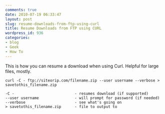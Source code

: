 ```yaml
---
comments: true
date: 2010-07-19 06:33:47
layout: post
slug: resume-downloads-from-ftp-using-curl
title: Resume Downloads from FTP using CURL
wordpress_id: 936
categories:
- blog
- Geek
- How To
---
```


This is how you can resume a download when using Curl. Helpful for large files, mostly.

    curl -C - ftp://siteorip.com/filename.zip --user username --verbose > savetothis_filename.zip

    -C -                           - resumes download (if supported)
    --user username                - will prompt for password (if needed)
    --verbose                      - see what's going on
    > savetothis_filename.zip      - file to output to
